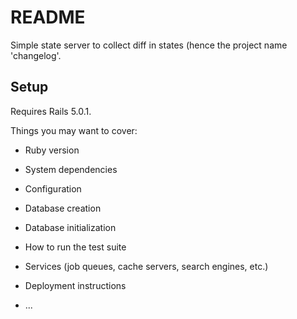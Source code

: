 # README

Simple state server to collect diff in states (hence the project name 'changelog'.

## Setup
Requires Rails 5.0.1.

Things you may want to cover:

* Ruby version

* System dependencies

* Configuration

* Database creation

* Database initialization

* How to run the test suite

* Services (job queues, cache servers, search engines, etc.)

* Deployment instructions

* ...
